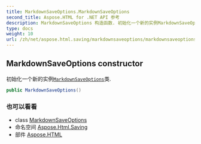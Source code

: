 ```yaml
---
title: MarkdownSaveOptions.MarkdownSaveOptions
second_title: Aspose.HTML for .NET API 参考
description: MarkdownSaveOptions 构造函数. 初始化一个新的实例MarkdownSaveOptions类.
type: docs
weight: 10
url: /zh/net/aspose.html.saving/markdownsaveoptions/markdownsaveoptions/
---
```

## MarkdownSaveOptions constructor

初始化一个新的实例[`MarkdownSaveOptions`](../)类.

```csharp
public MarkdownSaveOptions()
```

### 也可以看看

* class [MarkdownSaveOptions](../)
* 命名空间 [Aspose.Html.Saving](../../markdownsaveoptions/)
* 部件 [Aspose.HTML](../../../)


